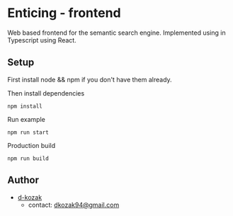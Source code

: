 # Enticing - frontend

Web based frontend for the semantic search engine.
Implemented using in Typescript using React.

## Setup

First install node && npm if you don't have them already.

Then install dependencies
```
npm install
```

Run example
```
npm run start
```
Production build
```
npm run build
```

## Author
* [d-kozak](https://github.com/d-kozak/)
    * contact: [dkozak94@gmail.com](mailto:dkozak94@gmail.com)
